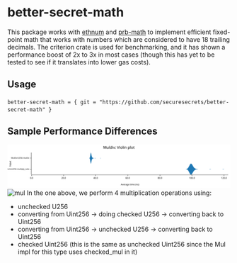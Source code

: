 # better-secret-math
This package works with [ethnum](https://github.com/nlordell/ethnum-rs) and [prb-math](https://github.com/paulrberg/prb-math) to implement efficient fixed-point math that works with numbers which are considered to have 18 trailing decimals. The criterion crate is used for benchmarking, and it has shown a performance boost of 2x to 3x in most cases (though this has yet to be tested to see if it translates into lower gas costs).

## Usage
`better-secret-math = { git = "https://github.com/securesecrets/better-secret-math" }`

## Sample Performance Differences
![muldiv vs multiply_ratio](/samples/muldiv.svg "Muldiv vs Multiply Ratio")
![mul](/samples/mul)
In the one above, we perform 4 multiplication operations using:
- unchecked U256
- converting from Uint256 -> doing checked U256 -> converting back to Uint256
- converting from Uint256 -> unchecked U256 -> converting back to Uint256
- checked Uint256 (this is the same as unchecked Uint256 since the Mul impl for this type uses checked_mul in it)

